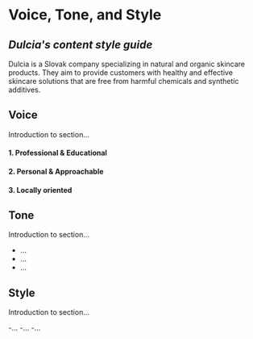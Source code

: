 # Voice, Tone, and Style

## *Dulcia's content style guide*

Dulcia is a Slovak company specializing in natural and organic skincare products. They aim to provide customers with healthy and effective skincare solutions that are free from harmful chemicals and synthetic additives. 

## Voice


Introduction to section...

#### 1. Professional & Educational
#### 2. Personal & Approachable 
#### 3. Locally oriented

## Tone

Introduction to section...

- ...
- ...
- ...

## Style

Introduction to section...

-...
-...
-...
